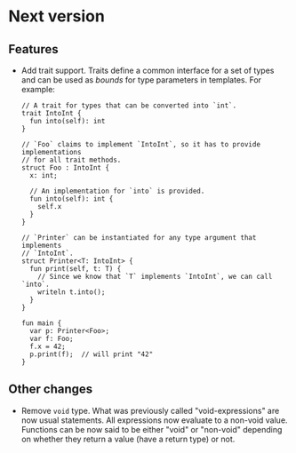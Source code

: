 # Next version

## Features

- Add trait support. Traits define a common interface for a set of types and can
  be used as _bounds_ for type parameters in templates. For example:
  ```
  // A trait for types that can be converted into `int`.
  trait IntoInt {
    fun into(self): int
  }
  
  // `Foo` claims to implement `IntoInt`, so it has to provide implementations
  // for all trait methods.
  struct Foo : IntoInt {
    x: int;
  
    // An implementation for `into` is provided.
    fun into(self): int {
      self.x
    }
  }
  
  // `Printer` can be instantiated for any type argument that implements
  // `IntoInt`.
  struct Printer<T: IntoInt> {
    fun print(self, t: T) {
      // Since we know that `T` implements `IntoInt`, we can call `into`.
      writeln t.into();
    }
  }
  
  fun main {
    var p: Printer<Foo>;
    var f: Foo;
    f.x = 42;
    p.print(f);  // will print "42"
  }
  ```

## Other changes

- Remove `void` type. What was previously called "void-expressions" are now usual
  statements. All expressions now evaluate to a non-void value. Functions can be
  now said to be either "void" or "non-void" depending on whether they return a
  value (have a return type) or not.
